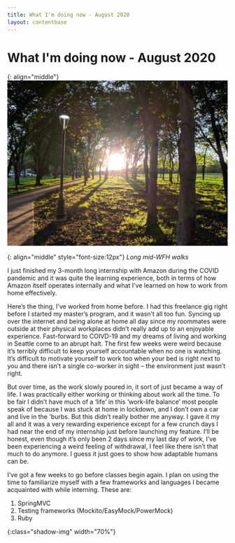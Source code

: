 ```yaml
---
title: What I'm doing now - August 2020
layout: contentbase
---
```

What I'm doing now  - August 2020
======

{: align="middle"}
![now_page]

{: align="middle" style="font-size:12px"}
_Long mid-WFH walks_

I just finished my 3-month long internship with Amazon during the COVID pandemic
and it was quite the learning experience, both in terms of how Amazon itself
operates internally and what I’ve learned on how to work from home effectively.

Here’s the thing, I’ve worked from home before. I had this freelance gig right
before I started my master’s program, and it wasn’t all too fun. Syncing up over
the internet and being alone at home all day since my roommates were outside at
their physical workplaces didn’t really add up to an enjoyable experience.
Fast-forward to COIVD-19 and my dreams of living and working in Seattle come to
an abrupt halt. The first few weeks were weird because it’s terribly difficult
to keep yourself accountable when no one is watching. It’s difficult to motivate
yourself to work too when your bed is right next to you and there isn’t a single
co-worker in sight – the environment just wasn’t right.

But over time, as the work slowly poured in, it sort of just became a way of
life. I was practically either working or thinking about work all the time. To
be fair I didn’t have much of a ‘life’ in this ‘work-life balance’ most people
speak of because I was stuck at home in lockdown, and I don’t own a car and live
in the 'burbs. But this didn’t really bother me anyway. I gave it my all and it
was a very rewarding experience except for a few crunch days I had near the end
of my internship just before launching my feature. I’ll be honest, even though
it’s only been 2 days since my last day of work, I’ve been experiencing a weird
feeling of withdrawal, I feel like there isn’t that much to do anymore. I guess
it just goes to show how adaptable humans can be.

I’ve got a few weeks to go before classes begin again. I plan on using the time
to familiarize myself with a few frameworks and languages I became acquainted
with while interning. These are:

1. SpringMVC
2. Testing frameworks (Mockito/EasyMock/PowerMock)
3. Ruby

[now_page]: /images/now-2020-august.jpg
{:class="shadow-img"  width="70%"}
